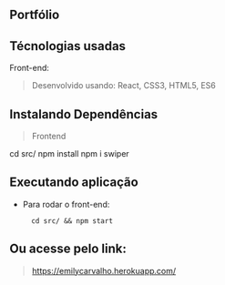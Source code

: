 ## Portfólio
 
## Técnologias usadas

Front-end:

> Desenvolvido usando: React, CSS3, HTML5, ES6


## Instalando Dependências

> Frontend

cd src/
npm install
npm i swiper

##  Executando aplicação
 
    
-   Para rodar o front-end:
    
    ```
      cd src/ && npm start

## Ou acesse pelo link:

> https://emilycarvalho.herokuapp.com/

